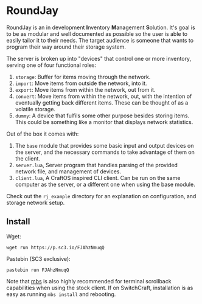 # RoundJay
RoundJay is an in development <b>I</b>nventory <b>M</b>anagement <b>S</b>olution. 
It's goal is to be as modular and well documented as possible so the user is able to easily tailor it to their needs.
The target audience is someone that wants to program their way around their storage system. 

The server is broken up into "devices" that control one or more inventory, serving one of four functional roles:
1. `storage`: Buffer for items moving through the network. 
2. `import`: Move items from outside the network, into it.
3. `export`: Move items from within the network, out from it.
4. `convert`: Move items from within the network, out, with the intention of eventually getting back different items. These can be thought of as a volatile storage.
5. `dummy`: A device that fulfils some other purpose besides storing items. This could be something like a monitor that displays network statistics.

Out of the box it comes with:
1. The `base` module that provides some basic input and output devices on the server, and the necessary commands to take advantage of them on the client.
2. `server.lua`, Server program that handles parsing of the provided network file, and management of devices.
3. `client.lua`, A CraftOS inspired CLI client. Can be run on the same computer as the server, or a different one when using the base module.

Check out the `rj_example` directory for an explanation on configuration, and storage network setup.

## Install
Wget:
```
wget run https://p.sc3.io/FJAhzNmuqQ
```
Pastebin (SC3 exclusive):
```
pastebin run FJAhzNmuqQ
```
Note that [mbs](https://github.com/SquidDev-CC/mbs/) is also highly recommended for terminal scrollback capabilities when using the stock client. If on SwitchCraft, installation is as easy as running `mbs install` and rebooting.